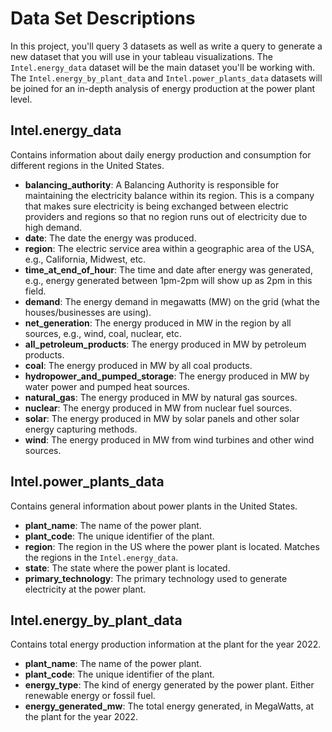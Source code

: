 # Data Set Descriptions

In this project, you'll query 3 datasets as well as write a query to generate a new dataset that you will use in your tableau visualizations. The `Intel.energy_data` dataset will be the main dataset you'll be working with. The `Intel.energy_by_plant_data` and `Intel.power_plants_data` datasets will be joined for an in-depth analysis of energy production at the power plant level.

## Intel.energy_data

Contains information about daily energy production and consumption for different regions in the United States.

- **balancing_authority**: A Balancing Authority is responsible for maintaining the electricity balance within its region. This is a company that makes sure electricity is being exchanged between electric providers and regions so that no region runs out of electricity due to high demand.
- **date**: The date the energy was produced.
- **region**: The electric service area within a geographic area of the USA, e.g., California, Midwest, etc.
- **time_at_end_of_hour**: The time and date after energy was generated, e.g., energy generated between 1pm-2pm will show up as 2pm in this field.
- **demand**: The energy demand in megawatts (MW) on the grid (what the houses/businesses are using).
- **net_generation**: The energy produced in MW in the region by all sources, e.g., wind, coal, nuclear, etc.
- **all_petroleum_products**: The energy produced in MW by petroleum products.
- **coal**: The energy produced in MW by all coal products.
- **hydropower_and_pumped_storage**: The energy produced in MW by water power and pumped heat sources.
- **natural_gas**: The energy produced in MW by natural gas sources.
- **nuclear**: The energy produced in MW from nuclear fuel sources.
- **solar**: The energy produced in MW by solar panels and other solar energy capturing methods.
- **wind**: The energy produced in MW from wind turbines and other wind sources.

## Intel.power_plants_data

Contains general information about power plants in the United States.

- **plant_name**: The name of the power plant.
- **plant_code**: The unique identifier of the plant.
- **region**: The region in the US where the power plant is located. Matches the regions in the `Intel.energy_data`.
- **state**: The state where the power plant is located.
- **primary_technology**: The primary technology used to generate electricity at the power plant.

## Intel.energy_by_plant_data

Contains total energy production information at the plant for the year 2022.

- **plant_name**: The name of the power plant.
- **plant_code**: The unique identifier of the plant.
- **energy_type**: The kind of energy generated by the power plant. Either renewable energy or fossil fuel.
- **energy_generated_mw**: The total energy generated, in MegaWatts, at the plant for the year 2022.
